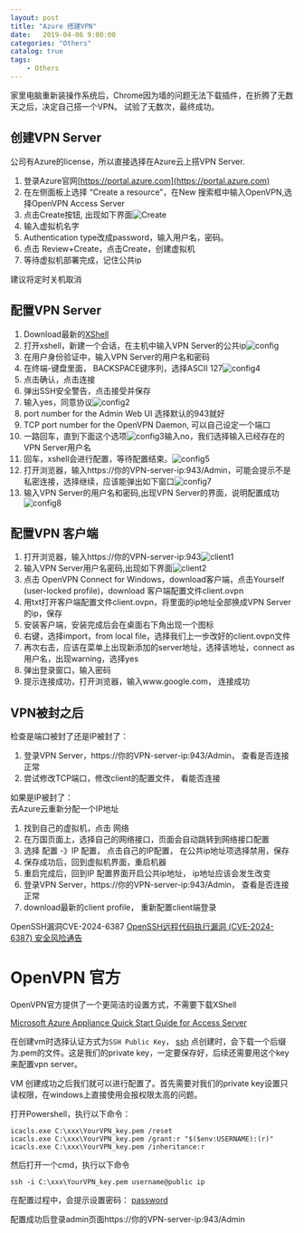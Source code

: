 ```yaml
---                                  
layout: post                                  
title: "Azure 搭建VPN"                                  
date:   2019-04-06 9:00:00                                   
categories: "Others"                                  
catalog: true                                  
tags:                                   
    - Others                                  
---                        
```

   
家里电脑重新装操作系统后，Chrome因为墙的问题无法下载插件，在折腾了无数天之后，决定自己搭一个VPN。 试验了无数次，最终成功。
 
## 创建VPN Server  

公司有Azure的license，所以直接选择在Azure云上搭VPN Server.  
1. 登录Azure官网[https://portal.azure.com](https://portal.azure.com)  
2. 在左侧面板上选择 “Create a resource”，在New 搜索框中输入OpenVPN,选择OpenVPN Access Server  
3. 点击Create按钮, 出现如下界面![Create](https://github.com/kerwenzhang/kerwenzhang.github.io/blob/master/_posts/image/1.png?raw=true)  
4. 输入虚拟机名字  
5. Authentication type改成password，输入用户名，密码。   
6. 点击 Review+Create，点击Create，创建虚拟机  
7. 等待虚拟机部署完成，记住公共ip

建议将定时关机取消

## 配置VPN Server
1. Download最新的[XShell](https://xshell.en.softonic.com/)  
2. 打开xshell，新建一个会话，在主机中输入VPN Server的公共ip![config](https://github.com/kerwenzhang/kerwenzhang.github.io/blob/master/_posts/image/2.png?raw=true)
3. 在用户身份验证中，输入VPN Server的用户名和密码  
4. 在终端-键盘里面， BACKSPACE键序列，选择ASCII 127![config4](https://github.com/kerwenzhang/kerwenzhang.github.io/blob/master/_posts/image/5.png?raw=true)
4. 点击确认，点击连接
5. 弹出SSH安全警告，点击接受并保存
6. 输入yes，同意协议![config2](https://github.com/kerwenzhang/kerwenzhang.github.io/blob/master/_posts/image/3.png?raw=true)  
7. port number for the Admin Web UI 选择默认的943就好
8. TCP port number for the OpenVPN Daemon, 可以自己设定一个端口
9. 一路回车，直到下面这个选项![config3](https://github.com/kerwenzhang/kerwenzhang.github.io/blob/master/_posts/image/4.png?raw=true)输入no，我们选择输入已经存在的VPN Server用户名
10. 回车，xshell会进行配置，等待配置结束。![config5](https://github.com/kerwenzhang/kerwenzhang.github.io/blob/master/_posts/image/6.png?raw=true)
11. 打开浏览器，输入https://你的VPN-server-ip:943/Admin，可能会提示不是私密连接，选择继续，应该能弹出如下窗口![config7](https://github.com/kerwenzhang/kerwenzhang.github.io/blob/master/_posts/image/7.png?raw=true)
12. 输入VPN Server的用户名和密码,出现VPN Server的界面，说明配置成功![config8](https://github.com/kerwenzhang/kerwenzhang.github.io/blob/master/_posts/image/8.png?raw=true)

## 配置VPN 客户端
1. 打开浏览器，输入https://你的VPN-server-ip:943![client1](https://github.com/kerwenzhang/kerwenzhang.github.io/blob/master/_posts/image/9.png?raw=true)
2. 输入VPN Server用户名密码,出现如下界面![client2](https://github.com/kerwenzhang/kerwenzhang.github.io/blob/master/_posts/image/10.png?raw=true)
3. 点击 OpenVPN Connect for Windows，download客户端，点击Yourself (user-locked profile)，download 客户端配置文件client.ovpn
4. 用txt打开客户端配置文件client.ovpn，将里面的ip地址全部换成VPN Server的ip，保存
6. 安装客户端，安装完成后会在桌面右下角出现一个图标
7. 右键，选择import，from local file，选择我们上一步改好的client.ovpn文件
8. 再次右击，应该在菜单上出现新添加的server地址，选择该地址，connect as 用户名，出现warning，选择yes
9. 弹出登录窗口，输入密码
10. 提示连接成功，打开浏览器，输入www.google.com， 连接成功
    

## VPN被封之后

检查是端口被封了还是IP被封了：  
1. 登录VPN Server，https://你的VPN-server-ip:943/Admin， 查看是否连接正常  
2. 尝试修改TCP端口，修改client的配置文件， 看能否连接   

如果是IP被封了：  
去Azure云重新分配一个IP地址  
1. 找到自己的虚拟机，点击 网络   
2. 在万国页面上，选择自己的网络接口，页面会自动跳转到网络接口配置   
3. 选择 配置 -》IP 配置， 点击自己的IP配置， 在公共ip地址项选择禁用，保存   
4. 保存成功后，回到虚拟机界面，重启机器  
5. 重启完成后，回到IP 配置界面开启公共ip地址， ip地址应该会发生改变   
6. 登录VPN Server，https://你的VPN-server-ip:943/Admin， 查看是否连接正常
7. download最新的client profile， 重新配置client端登录



OpenSSH漏洞CVE-2024-6387
[OpenSSH远程代码执行漏洞 (CVE-2024-6387) 安全风险通告](https://www.secrss.com/articles/67636?app=1)  


# OpenVPN 官方
OpenVPN官方提供了一个更简洁的设置方式，不需要下载XShell


[Microsoft Azure Appliance Quick Start Guide for Access Server](https://openvpn.net/as-docs/azure.html#azure-video-tutorial_body)  

在创建vm时选择认证方式为`SSH Public Key`，
[ssh](https://github.com/kerwenzhang/kerwenzhang.github.io/blob/master/_posts/image/Vpn_ssh.png?raw=true)
点创建时，会下载一个后缀为.pem的文件。这是我们的private key，一定要保存好，后续还需要用这个key来配置vpn server。

VM 创建成功之后我们就可以进行配置了。首先需要对我们的private key设置只读权限，在windows上直接使用会报权限太高的问题。

打开Powershell，执行以下命令：  

    icacls.exe C:\xxx\YourVPN_key.pem /reset
    icacls.exe C:\xxx\YourVPN_key.pem /grant:r "$($env:USERNAME):(r)"
    icacls.exe C:\xxx\YourVPN_key.pem /inheritance:r

然后打开一个cmd，执行以下命令  

    ssh -i C:\xxx\YourVPN_key.pem username@public ip 
    
在配置过程中，会提示设置密码：
[password](https://github.com/kerwenzhang/kerwenzhang.github.io/blob/master/_posts/image/vpn_user.png?raw=true)

配置成功后登录admin页面https://你的VPN-server-ip:943/Admin